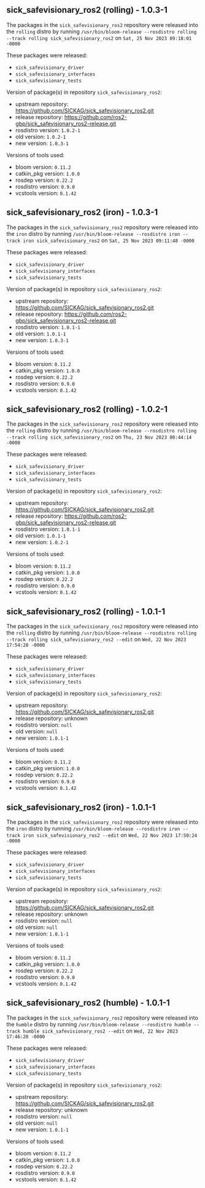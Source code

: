 ## sick_safevisionary_ros2 (rolling) - 1.0.3-1

The packages in the `sick_safevisionary_ros2` repository were released into the `rolling` distro by running `/usr/bin/bloom-release --rosdistro rolling --track rolling sick_safevisionary_ros2` on `Sat, 25 Nov 2023 09:18:01 -0000`

These packages were released:
- `sick_safevisionary_driver`
- `sick_safevisionary_interfaces`
- `sick_safevisionary_tests`

Version of package(s) in repository `sick_safevisionary_ros2`:

- upstream repository: https://github.com/SICKAG/sick_safevisionary_ros2.git
- release repository: https://github.com/ros2-gbp/sick_safevisionary_ros2-release.git
- rosdistro version: `1.0.2-1`
- old version: `1.0.2-1`
- new version: `1.0.3-1`

Versions of tools used:

- bloom version: `0.11.2`
- catkin_pkg version: `1.0.0`
- rosdep version: `0.22.2`
- rosdistro version: `0.9.0`
- vcstools version: `0.1.42`


## sick_safevisionary_ros2 (iron) - 1.0.3-1

The packages in the `sick_safevisionary_ros2` repository were released into the `iron` distro by running `/usr/bin/bloom-release --rosdistro iron --track iron sick_safevisionary_ros2` on `Sat, 25 Nov 2023 09:11:48 -0000`

These packages were released:
- `sick_safevisionary_driver`
- `sick_safevisionary_interfaces`
- `sick_safevisionary_tests`

Version of package(s) in repository `sick_safevisionary_ros2`:

- upstream repository: https://github.com/SICKAG/sick_safevisionary_ros2.git
- release repository: https://github.com/ros2-gbp/sick_safevisionary_ros2-release.git
- rosdistro version: `1.0.1-1`
- old version: `1.0.1-1`
- new version: `1.0.3-1`

Versions of tools used:

- bloom version: `0.11.2`
- catkin_pkg version: `1.0.0`
- rosdep version: `0.22.2`
- rosdistro version: `0.9.0`
- vcstools version: `0.1.42`


## sick_safevisionary_ros2 (rolling) - 1.0.2-1

The packages in the `sick_safevisionary_ros2` repository were released into the `rolling` distro by running `/usr/bin/bloom-release --rosdistro rolling --track rolling sick_safevisionary_ros2` on `Thu, 23 Nov 2023 00:44:14 -0000`

These packages were released:
- `sick_safevisionary_driver`
- `sick_safevisionary_interfaces`
- `sick_safevisionary_tests`

Version of package(s) in repository `sick_safevisionary_ros2`:

- upstream repository: https://github.com/SICKAG/sick_safevisionary_ros2.git
- release repository: https://github.com/ros2-gbp/sick_safevisionary_ros2-release.git
- rosdistro version: `1.0.1-1`
- old version: `1.0.1-1`
- new version: `1.0.2-1`

Versions of tools used:

- bloom version: `0.11.2`
- catkin_pkg version: `1.0.0`
- rosdep version: `0.22.2`
- rosdistro version: `0.9.0`
- vcstools version: `0.1.42`


## sick_safevisionary_ros2 (rolling) - 1.0.1-1

The packages in the `sick_safevisionary_ros2` repository were released into the `rolling` distro by running `/usr/bin/bloom-release --rosdistro rolling --track rolling sick_safevisionary_ros2 --edit` on `Wed, 22 Nov 2023 17:54:28 -0000`

These packages were released:
- `sick_safevisionary_driver`
- `sick_safevisionary_interfaces`
- `sick_safevisionary_tests`

Version of package(s) in repository `sick_safevisionary_ros2`:

- upstream repository: https://github.com/SICKAG/sick_safevisionary_ros2.git
- release repository: unknown
- rosdistro version: `null`
- old version: `null`
- new version: `1.0.1-1`

Versions of tools used:

- bloom version: `0.11.2`
- catkin_pkg version: `1.0.0`
- rosdep version: `0.22.2`
- rosdistro version: `0.9.0`
- vcstools version: `0.1.42`


## sick_safevisionary_ros2 (iron) - 1.0.1-1

The packages in the `sick_safevisionary_ros2` repository were released into the `iron` distro by running `/usr/bin/bloom-release --rosdistro iron --track iron sick_safevisionary_ros2 --edit` on `Wed, 22 Nov 2023 17:50:24 -0000`

These packages were released:
- `sick_safevisionary_driver`
- `sick_safevisionary_interfaces`
- `sick_safevisionary_tests`

Version of package(s) in repository `sick_safevisionary_ros2`:

- upstream repository: https://github.com/SICKAG/sick_safevisionary_ros2.git
- release repository: unknown
- rosdistro version: `null`
- old version: `null`
- new version: `1.0.1-1`

Versions of tools used:

- bloom version: `0.11.2`
- catkin_pkg version: `1.0.0`
- rosdep version: `0.22.2`
- rosdistro version: `0.9.0`
- vcstools version: `0.1.42`


## sick_safevisionary_ros2 (humble) - 1.0.1-1

The packages in the `sick_safevisionary_ros2` repository were released into the `humble` distro by running `/usr/bin/bloom-release --rosdistro humble --track humble sick_safevisionary_ros2 --edit` on `Wed, 22 Nov 2023 17:46:20 -0000`

These packages were released:
- `sick_safevisionary_driver`
- `sick_safevisionary_interfaces`
- `sick_safevisionary_tests`

Version of package(s) in repository `sick_safevisionary_ros2`:

- upstream repository: https://github.com/SICKAG/sick_safevisionary_ros2.git
- release repository: unknown
- rosdistro version: `null`
- old version: `null`
- new version: `1.0.1-1`

Versions of tools used:

- bloom version: `0.11.2`
- catkin_pkg version: `1.0.0`
- rosdep version: `0.22.2`
- rosdistro version: `0.9.0`
- vcstools version: `0.1.42`


